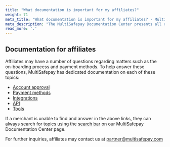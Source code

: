 ```yaml
---
title: "What documentation is important for my affiliates?"
weight: 71
meta_title: "What documentation is important for my affiliates? - MultiSafepay Docs"
meta_description: "The MultiSafepay Documentation Center presents all relevant information about our Plugins and API. You can also find support pages for Payment Methods, Tools and General Questions as well as the contact details of our Support and Integration Teams."
read_more: '.'
---
```


## Documentation for affiliates

Affiliates may have a number of questions regarding matters such as the on-boarding process and payment methods. To help answer these questions, MultiSafepay has dedicated documentation on each of these topics:

-	[Account approval]( https://docs.multisafepay.com/faq/getting-started/account-approval)
-	[Payment methods]( https://docs.multisafepay.com/payment-methods)
-	[Integrations]( https://docs.multisafepay.com/integrations)
-	[API]( https://docs.multisafepay.com/api)
-	[Tools]( https://docs.multisafepay.com/tools)

If a merchant is unable to find and answer in the above links, they can always search for topics using the [search bar]( https://docs.multisafepay.com) on our MultiSafepay Documentation Center page. 

For further inquiries, affiliates may contact us at <partner@multisafepay.com>
